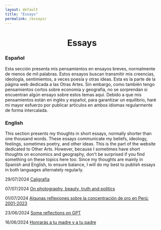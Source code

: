 ```yaml
---
layout: default
title: "Essays"
permalink: /essays/
---
```


<center> <h1>Essays</h1> </center>

### Español

Esta sección presenta mis pensamientos en ensayos breves, normalmente de menos de mil palabras. Estos ensayos buscan transmitir mis creencias, ideología, sentimientos, a veces poesía y otras ideas. Esta es la parte de la página web dedicada a las Otras Artes. Sin embargo, como también tengo pensamientos cortos sobre economía y geografía, no se sorprendan si encuentran algún ensayo sobre estos temas aquí. Debido a que mis pensamientos están en inglés y español, para garantizar un equilibrio, haré mi mayor esfuerzo por publicar artículos en ambos idiomas regularmente de forma intercalada.

### English

This section presents my thoughts in short essays, normally shorter than one thousand words. These essays communicate my beliefs, ideology, feelings, sometimes poetry, and other ideas. This is the part of the website dedicated to Other Arts. However, because I sometimes have short thoughts on economics and geography, don't be surprised if you find something on these topics here too. Since my thoughts are mainly in Spanish and English, to ensure balance, I will do my best to publish essays in both languages alternately regularly.

29/07/2024 [Caligrafía](essays/5caligrafia.md)

07/07/2024 [On photography, beauty, truth and politics](essays/4photography.md)

01/07/2024 [Algunas reflexiones sobre la concentración de oro en Perú: 2001-2023](essays/3oro.md)

23/06/2024 [Some reflections on GPT](essays/2ongpt.md)

16/06/2024 [Honrarás a tu madre y a tu padre](essays/1madreypadre.md)
